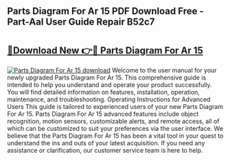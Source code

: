 ## Parts Diagram For Ar 15 PDF Download Free - Part-AaI User Guide Repair B52c7

# <h2><a href="http://dfmd4f.blite.top/?on=Parts+Diagram+For+Ar+15">🔗Download New 👉🔴 Parts Diagram For Ar 15</a></h2>

[![Parts Diagram For Ar 15 download](https://i.imgur.com/lujVjoI.png)](http://dfmd4f.blite.top/?on=Parts+Diagram+For+Ar+15)
Welcome to the user manual for your newly upgraded Parts Diagram For Ar 15. This comprehensive guide is intended to help you understand and operate your product successfully. You will find detailed information on features, installation, operation, maintenance, and troubleshooting. Operating Instructions for Advanced Users This guide is tailored to experienced users of your new Parts Diagram For Ar 15. Parts Diagram For Ar 15 advanced features include object recognition, motion sensors, customizable alerts, and remote access, all of which can be customized to suit your preferences via the user interface. We believe that the Parts Diagram For Ar 15 has been a vital tool in your quest to understand the ins and outs of your latest acquisition. If you need any assistance or clarification, our customer service team is here to help.
